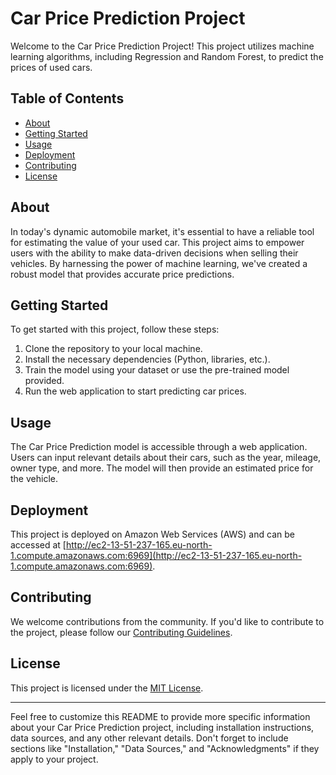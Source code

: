 # Car Price Prediction Project

Welcome to the Car Price Prediction Project! This project utilizes machine learning algorithms, including Regression and Random Forest, to predict the prices of used cars. 

## Table of Contents
- [About](#about)
- [Getting Started](#getting-started)
- [Usage](#usage)
- [Deployment](#deployment)
- [Contributing](#contributing)
- [License](#license)

## About

In today's dynamic automobile market, it's essential to have a reliable tool for estimating the value of your used car. This project aims to empower users with the ability to make data-driven decisions when selling their vehicles. By harnessing the power of machine learning, we've created a robust model that provides accurate price predictions.

## Getting Started

To get started with this project, follow these steps:

1. Clone the repository to your local machine.
2. Install the necessary dependencies (Python, libraries, etc.).
3. Train the model using your dataset or use the pre-trained model provided.
4. Run the web application to start predicting car prices.

## Usage

The Car Price Prediction model is accessible through a web application. Users can input relevant details about their cars, such as the year, mileage, owner type, and more. The model will then provide an estimated price for the vehicle. 

## Deployment

This project is deployed on Amazon Web Services (AWS) and can be accessed at [http://ec2-13-51-237-165.eu-north-1.compute.amazonaws.com:6969](http://ec2-13-51-237-165.eu-north-1.compute.amazonaws.com:6969). 

## Contributing

We welcome contributions from the community. If you'd like to contribute to the project, please follow our [Contributing Guidelines](CONTRIBUTING.md).

## License

This project is licensed under the [MIT License](LICENSE).

---

Feel free to customize this README to provide more specific information about your Car Price Prediction project, including installation instructions, data sources, and any other relevant details. Don't forget to include sections like "Installation," "Data Sources," and "Acknowledgments" if they apply to your project.
